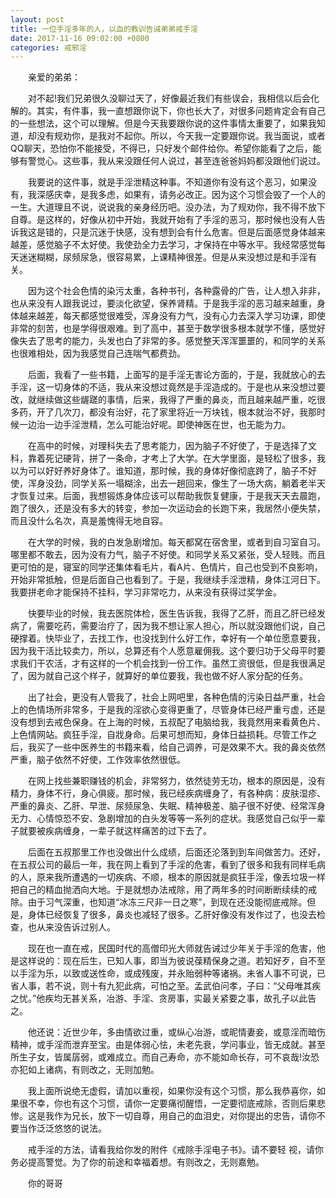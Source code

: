 ```yaml
---
layout: post
title: 一位手淫多年的人，以血的教训告诫弟弟戒手淫
date: 2017-11-16 09:02:00 +0800
categories: 戒邪淫
---
```


　　亲爱的弟弟：
　　对不起!我们兄弟很久没聊过天了，好像最近我们有些误会，我相信以后会化解的。其实，有件事，我一直想跟你说下，你也长大了，对很多问题肯定会有自己的一些想法，这个可以理解。但是今天我要跟你说的这件事情太重要了，如果我知道，却没有规劝你，是我对不起你。所以，今天我一定要跟你说。我当面说，或者QQ聊天，恐怕你不能接受，不得已，只好发个邮件给你。希望你能看了之后，能够有警觉心。这些事，我从来没跟任何人说过，甚至连爸爸妈妈都没跟他们说过。
　　我要说的这件事，就是手淫泄精这种事。不知道你有没有这个恶习，如果没有，我深感庆幸，是我多虑，如果有，请务必改正。因为这个习惯会毁了一个人的一生。大道理且不说，说说我的亲身经历吧。没办法，为了规劝你，我不得不放下自尊。是这样的，好像从初中开始，我就开始有了手淫的恶习，那时候也没有人告诉我这是错的，只是沉迷于快感，没有想到会有什么危害。但是后面感觉身体越来越差，感觉脑子不太好使。我使劲全力去学习，才保持在中等水平。我经常感觉每天迷迷糊糊，尿频尿急，很容易累，上课精神很差。但是从来没想过是和手淫有关。
　　因为这个社会色情的染污太重，各种书刊，各种露骨的广告，让人想入非非，也从来没有人跟我说过，要淡化欲望，保养肾精。于是我手淫的恶习越来越重，身体越来越差，每天都感觉很难受，浑身没有力气，没有心力去深入学习功课，即使非常的刻苦，也是学得很艰难。到了高中，甚至于数学很多根本就学不懂，感觉好像失去了思考的能力，头发也白了非常的多。感觉整天浑浑噩噩的，和同学的关系也很难相处，因为我感觉自己连喘气都费劲。
　　后面，我看了一些书籍，上面写的是手淫无害论方面的，于是，我就放心的去手淫，这一切身体的不适，我从来没想过竟然是手淫造成的。于是也从来没想过要改，就继续做这些龌蹉的事情，后来，我得了严重的鼻炎，而且越来越严重，吃很多药，开了几次刀，都没有治好，花了家里将近一万块钱，根本就治不好，我那时候一边治一边手淫泄精，怎么可能治好呢。即使神医在世，也无能为力。
　　在高中的时候，对理科失去了思考能力，因为脑子不好使了，于是选择了文科，靠着死记硬背，拼了一条命，才考上了大学。在大学里面，是轻松了很多，我以为可以好好养好身体了。谁知道，那时候，我的身体好像彻底跨了，脑子不好使，浑身没劲，同学关系一塌糊涂，出去一趟回来，像生了一场大病，躺着老半天才恢复过来。后面，我想锻炼身体应该可以帮助我恢复健康，于是我天天去晨跑，跑了很久，还是没有多大的转变，参加一次运动会的长跑下来，我居然小便失禁，而且没什么名次，真是羞愧得无地自容。
　　在大学的时候，我的白发急剧增加。每天都窝在宿舍里，或者到自习室自习。哪里都不敢去，因为没有力气，脑子不好使。和同学关系又紧张，受人轻贱。而且更可怕的是，寝室的同学还集体看毛片，看A片、色情片，自己也受到不良影响，开始非常抵触，但是后面自己也看到了。于是，我继续手淫泄精，身体江河日下。我要拼老命才能保持不挂科，学习非常吃力，从来没有获得过奖学金。
　　快要毕业的时候，我去医院体检，医生告诉我，我得了乙肝，而且乙肝已经发病了，需要吃药，需要治疗了，因为我不想让家人担心，所以就没跟他们说，自己硬撑着。快毕业了，去找工作，也没找到什么好工作，幸好有一个单位愿意要我，因为我干活比较卖力，所以，总算还有个人愿意雇佣我。这个要归功于父母平时要求我们干农活，才有这样的一个机会找到一份工作。虽然工资很低，但是我很满足了，因为就自己这个样子，就算好的单位要我，我也做不好人家分配的任务。
　　出了社会，更没有人管我了，社会上网吧里，各种色情的污染日益严重，社会上的色情场所非常多，于是我的淫欲心变得更重了，尽管身体已经严重亏虚，还是没有想到去戒色保身。在上海的时候，五叔配了电脑给我，我竟然用来看黄色片、上色情网站。疯狂手淫，自戕身命。后果可想而知，身体日益损耗。尽管工作之后，我买了一些中医养生的书籍来看，给自己调养，可是效果不大。我的鼻炎依然严重，脑子依然不好使，工作效率依然很低。
　　在网上找些兼职赚钱的机会，非常努力，依然徒劳无功，根本的原因是，没有精力，身体不行，身心俱疲。那时候，我已经疾病缠身了，有各种病：皮肤湿疹、严重的鼻炎、乙肝、早泄、尿频尿急、失眠、精神极差、脑子很不好使、经常浑身无力、心情惊恐不安、急剧增加的白头发等等一系列的症状。我感觉自己似乎一辈子就要被疾病缠身，一辈子就这样痛苦的过下去了。
　　后面在五叔那里工作也没做出什么成绩，后面还沦落到到车间做苦力。还好，在五叔公司的最后一年，我在网上看到了手淫的危害，看到了很多和我有同样毛病的人，原来我所遭遇的一切疾病、不顺，根本的原因就是疯狂手淫，像丢垃圾一样把自己的精血抛洒向大地。于是就想办法戒除，用了两年多的时间断断续续的戒除。由于习气深重，也知道“冰冻三尺非一日之寒”，到现在还没能彻底戒除。但是，身体已经恢复了很多，鼻炎也减轻了很多。乙肝好像没有发作过了，也没去检查，也从来没告诉过别人。
　　现在也一直在戒，民国时代的高僧印光大师就告诫过少年关于手淫的危害，他是这样说的：现在后生，已知人事，即当为彼说葆精保身之道。若知好歹，自不至以手淫为乐，以致或送性命，或成残废，并永贻弱种等诸祸。未省人事不可说，已省人事，若不说，则十有九犯此病，可怕之至。孟武伯问孝，子曰：“父母唯其疾之忧。”他疾均无甚关系，冶游、手淫、贪房事，实最关紧要之事，故孔子以此告之。
　　他还说：近世少年，多由情欲过重，或纵心冶游，或昵情妻妾，或意淫而暗伤精神，或手淫而泄弃至宝。由是体弱心怯，未老先衰，学问事业，皆无成就。甚至所生子女，皆属孱弱，或难成立。而自己寿命，亦不能如命长存，可不哀哉!汝恐亦犯如上诸病，有则改之，无则加勉。
　　我上面所说绝无虚假，请加以重视，如果你没有这个习惯，那么我恭喜你，如果很不幸，你也有这个习惯，请你一定要痛彻醒悟，一定要彻底戒除，否则后果悲惨。这是我作为兄长，放下一切自尊，用自己的血泪史，对你提出的忠告，请你不要当作泛泛悠悠的说法。
　　戒手淫的方法，请看我给你发的附件《戒除手淫电子书》。请不要轻 视，请你务必提高警觉。为了你的前途和幸福着想。有则改之，无则嘉勉。
　　你的哥哥